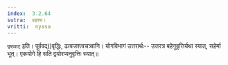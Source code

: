 ```yaml
---
index:  3.2.64
sutra:  वहश्च।
vritti:  nyasa
---
```


`पृष्ठवाट्` इति। पूर्ववद्()वृद्धिः, ढत्वजश्त्वचत्र्वानि। योगविभागं उत्तरार्थः-- उत्तरत्र बहेनुवृत्तिर्यथा स्यात्, सहेर्मा भूत्। एकयोगे हि सति द्वयोरप्यनुवृत्तिः स्यात्॥
